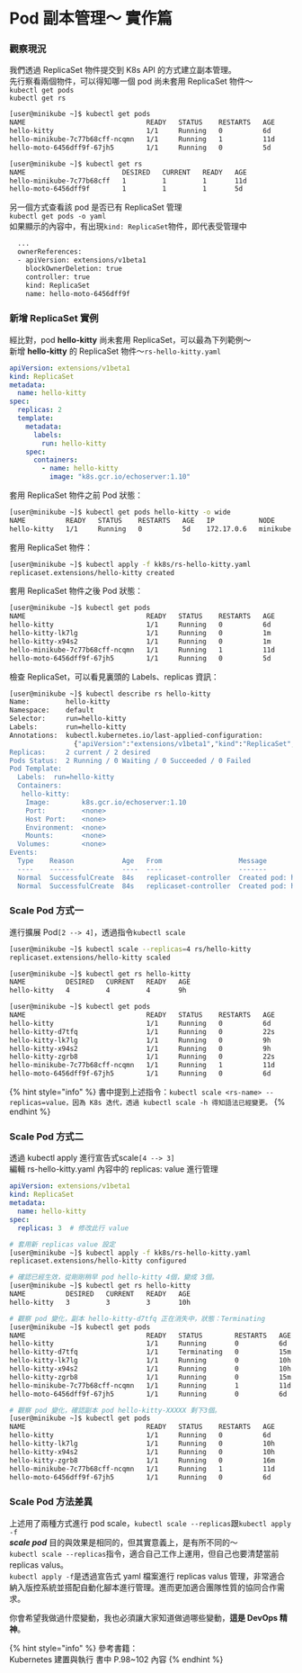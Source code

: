 # Pod 副本管理～ 實作篇

### 觀察現況

我們透過 ReplicaSet 物件提交到 K8s API 的方式建立副本管理。  
先行察看兩個物件，可以得知哪一個 pod 尚未套用 ReplicaSet 物件～  
`kubectl get pods`  
`kubectl get rs`

```bash
[user@minikube ~]$ kubectl get pods
NAME                              READY   STATUS    RESTARTS   AGE
hello-kitty                       1/1     Running   0          6d
hello-minikube-7c77b68cff-ncqmn   1/1     Running   1          11d
hello-moto-6456dff9f-67jh5        1/1     Running   0          5d

[user@minikube ~]$ kubectl get rs
NAME                        DESIRED   CURRENT   READY   AGE
hello-minikube-7c77b68cff   1         1         1       11d
hello-moto-6456dff9f        1         1         1       5d
```

另一個方式查看該 pod 是否已有 ReplicaSet 管理  
`kubectl get pods -o yaml`  
如果顯示的內容中，有出現`kind: ReplicaSet`物件，即代表受管理中

```bash
  ...
  ownerReferences:
  - apiVersion: extensions/v1beta1
    blockOwnerDeletion: true
    controller: true
    kind: ReplicaSet
    name: hello-moto-6456dff9f

```

### 新增 ReplicaSet 實例

經比對，pod **hello-kitty** 尚未套用 ReplicaSet，可以最為下列範例～   
新增 **hello-kitty** 的 ReplicaSet 物件～`rs-hello-kitty.yaml`

```yaml
apiVersion: extensions/v1beta1
kind: ReplicaSet
metadata:
  name: hello-kitty
spec:
  replicas: 2
  template:
    metadata:
      labels:
        run: hello-kitty
    spec:
      containers:
        - name: hello-kitty
          image: "k8s.gcr.io/echoserver:1.10"
```

套用 ReplicaSet 物件之前 Pod 狀態：

```bash
[user@minikube ~]$ kubectl get pods hello-kitty -o wide
NAME          READY   STATUS    RESTARTS   AGE   IP           NODE
hello-kitty   1/1     Running   0          5d    172.17.0.6   minikube

```

套用 ReplicaSet 物件：

```bash
[user@minikube ~]$ kubectl apply -f kk8s/rs-hello-kitty.yaml
replicaset.extensions/hello-kitty created
```

套用 ReplicaSet 物件之後 Pod 狀態：

```bash
[user@minikube ~]$ kubectl get pods
NAME                              READY   STATUS    RESTARTS   AGE
hello-kitty                       1/1     Running   0          6d
hello-kitty-lk7lg                 1/1     Running   0          1m
hello-kitty-x94s2                 1/1     Running   0          1m
hello-minikube-7c77b68cff-ncqmn   1/1     Running   1          11d
hello-moto-6456dff9f-67jh5        1/1     Running   0          5d

```

檢查 ReplicaSet，可以看見裏頭的 Labels、replicas 資訊：

```bash
[user@minikube ~]$ kubectl describe rs hello-kitty
Name:         hello-kitty
Namespace:    default
Selector:     run=hello-kitty
Labels:       run=hello-kitty
Annotations:  kubectl.kubernetes.io/last-applied-configuration:
                {"apiVersion":"extensions/v1beta1","kind":"ReplicaSet","metadata":{"annotations":{},"name":"hello-kitty","namespace":"default"},"spec":{"r...
Replicas:     2 current / 2 desired
Pods Status:  2 Running / 0 Waiting / 0 Succeeded / 0 Failed
Pod Template:
  Labels:  run=hello-kitty
  Containers:
   hello-kitty:
    Image:        k8s.gcr.io/echoserver:1.10
    Port:         <none>
    Host Port:    <none>
    Environment:  <none>
    Mounts:       <none>
  Volumes:        <none>
Events:
  Type    Reason            Age   From                   Message
  ----    ------            ----  ----                   -------
  Normal  SuccessfulCreate  84s   replicaset-controller  Created pod: hello-kitty-lk7lg
  Normal  SuccessfulCreate  84s   replicaset-controller  Created pod: hello-kitty-x94s2

```

### Scale Pod 方式一

進行擴展 Pod`[2 --> 4]`，透過指令`kubectl scale`

```bash
[user@minikube ~]$ kubectl scale --replicas=4 rs/hello-kitty
replicaset.extensions/hello-kitty scaled

[user@minikube ~]$ kubectl get rs hello-kitty
NAME          DESIRED   CURRENT   READY   AGE
hello-kitty   4         4         4       9h

[user@minikube ~]$ kubectl get pods
NAME                              READY   STATUS    RESTARTS   AGE
hello-kitty                       1/1     Running   0          6d
hello-kitty-d7tfq                 1/1     Running   0          22s
hello-kitty-lk7lg                 1/1     Running   0          9h
hello-kitty-x94s2                 1/1     Running   0          9h
hello-kitty-zgrb8                 1/1     Running   0          22s
hello-minikube-7c77b68cff-ncqmn   1/1     Running   1          11d
hello-moto-6456dff9f-67jh5        1/1     Running   0          6d

```

{% hint style="info" %}
書中提到上述指令：`kubectl scale <rs-name> --replicas=value，因為 K8s 迭代，透過 kubectl scale -h 得知語法已經變更。`
{% endhint %}

### Scale Pod 方式二

透過 kubectl apply 進行宣告式scale`[4 --> 3]`  
編輯 rs-hello-kitty.yaml 內容中的 replicas: value 進行管理

```yaml
apiVersion: extensions/v1beta1
kind: ReplicaSet
metadata:
  name: hello-kitty
spec:
  replicas: 3  # 修改此行 value
```

```bash
# 套用新 replicas value 設定
[user@minikube ~]$ kubectl apply -f kk8s/rs-hello-kitty.yaml
replicaset.extensions/hello-kitty configured

# 確認已經生效，從剛剛稍早 pod hello-kitty 4個，變成 3個。
[user@minikube ~]$ kubectl get rs hello-kitty
NAME          DESIRED   CURRENT   READY   AGE
hello-kitty   3         3         3       10h

# 觀察 pod 變化，副本 hello-kitty-d7tfq 正在消失中，狀態：Terminating
[user@minikube ~]$ kubectl get pods
NAME                              READY   STATUS        RESTARTS   AGE
hello-kitty                       1/1     Running       0          6d
hello-kitty-d7tfq                 1/1     Terminating   0          15m
hello-kitty-lk7lg                 1/1     Running       0          10h
hello-kitty-x94s2                 1/1     Running       0          10h
hello-kitty-zgrb8                 1/1     Running       0          15m
hello-minikube-7c77b68cff-ncqmn   1/1     Running       1          11d
hello-moto-6456dff9f-67jh5        1/1     Running       0          6d

# 觀察 pod 變化，確認副本 pod hello-kitty-XXXXX 剩下3個。
[user@minikube ~]$ kubectl get pods
NAME                              READY   STATUS    RESTARTS   AGE
hello-kitty                       1/1     Running   0          6d
hello-kitty-lk7lg                 1/1     Running   0          10h
hello-kitty-x94s2                 1/1     Running   0          10h
hello-kitty-zgrb8                 1/1     Running   0          16m
hello-minikube-7c77b68cff-ncqmn   1/1     Running   1          11d
hello-moto-6456dff9f-67jh5        1/1     Running   0          6d
```

### Scale Pod 方法差異

上述用了兩種方式進行 pod scale，`kubectl scale --replicas`跟`kubectl apply -f`  
_**scale pod**_ 目的與效果是相同的，但其實意義上，是有所不同的～  
`kubectl scale --replicas`指令，適合自己工作上運用，但自己也要清楚當前 replicas valus。  
`kubectl apply -f`是透過宣告式 yaml 檔案進行 replicas valus 管理，非常適合納入版控系統並搭配自動化腳本進行管理。進而更加適合團隊性質的協同合作需求。 

你會希望我做過什麼變動，我也必須讓大家知道做過哪些變動，**這是 DevOps 精神**。

{% hint style="info" %}
參考書籍：  
Kubernetes 建置與執行 書中 P.98~102 內容
{% endhint %}

